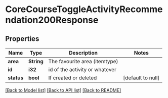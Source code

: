 # CoreCourseToggleActivityRecommendation200Response

## Properties

Name | Type | Description | Notes
------------ | ------------- | ------------- | -------------
**area** | **String** | The favourite area (itemtype) | 
**id** | **i32** | id of the activity or whatever | 
**status** | **bool** | If created or deleted | [default to null]

[[Back to Model list]](../README.md#documentation-for-models) [[Back to API list]](../README.md#documentation-for-api-endpoints) [[Back to README]](../README.md)


